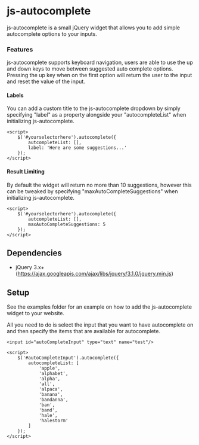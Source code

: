# js-autocomplete
js-autocomplete is a small jQuery widget that allows you to add simple autocomplete options to your inputs.

### Features
js-autocomplete supports keyboard navigation, users are able to use the up and down keys to move between suggested auto complete options. Pressing the up key when on the first option will return the user to the input and reset the value of the input.

#### Labels
You can add a custom title to the js-autocomplete dropdown by simply specifying "label" as a property alongside your "autocompleteList" when initializing js-autocomplete.

	<script>
		$('#yourselectorhere').autocomplete({
			autcompleteList: [],
			label: 'Here are some suggestions...'
		});
	</script>

#### Result Limiting
By default the widget will return no more than 10 suggestions, however this can be tweaked by specifying "maxAutoCompleteSuggestions" when initializing js-autocomplete.

	<script>
		$('#yourselectorhere').autocomplete({
			autcompleteList: [],
			maxAutoCompleteSuggestions: 5
		});
	</script>

## Dependencies
- jQuery 3.x+ (https://ajax.googleapis.com/ajax/libs/jquery/3.1.0/jquery.min.js)

## Setup
See the examples folder for an example on how to add the js-autocomplete widget to your website.

All you need to do is select the input that you want to have autocomplete on and then specify the items that are available for autocomplete.

	<input id="autoCompleteInput" type="text" name="test"/>

	<script>
		$('#autoCompleteInput').autocomplete({
			autocompleteList: [
				'apple',
				'alphabet',
				'alpha',
				'all',
				'alpaca',
				'banana',
				'bandanna',
				'ban',
				'band',
				'hale',
				'halestorm'
			]
		});
	</script>
